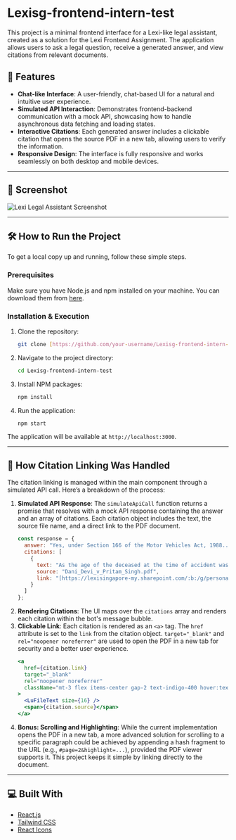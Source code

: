 # Lexisg-frontend-intern-test

This project is a minimal frontend interface for a Lexi-like legal assistant, created as a solution for the Lexi Frontend Assignment. The application allows users to ask a legal question, receive a generated answer, and view citations from relevant documents.

## 🚀 Features

-   **Chat-like Interface**: A user-friendly, chat-based UI for a natural and intuitive user experience.
-   **Simulated API Interaction**: Demonstrates frontend-backend communication with a mock API, showcasing how to handle asynchronous data fetching and loading states.
-   **Interactive Citations**: Each generated answer includes a clickable citation that opens the source PDF in a new tab, allowing users to verify the information.
-   **Responsive Design**: The interface is fully responsive and works seamlessly on both desktop and mobile devices.

---

## 📸 Screenshot

![Lexi Legal Assistant Screenshot](https://github.com/user-attachments/assets/377a0ba1-16d1-4e78-95bd-76c245ab660c)

---

## 🛠️ How to Run the Project

To get a local copy up and running, follow these simple steps.

### Prerequisites

Make sure you have Node.js and npm installed on your machine. You can download them from [here](https://nodejs.org/).

### Installation & Execution

1.  Clone the repository:
    ```sh
    git clone [https://github.com/your-username/Lexisg-frontend-intern-test.git](https://github.com/your-username/Lexisg-frontend-intern-test.git)
    ```
2.  Navigate to the project directory:
    ```sh
    cd Lexisg-frontend-intern-test
    ```
3.  Install NPM packages:
    ```sh
    npm install
    ```
4.  Run the application:
    ```sh
    npm start
    ```

The application will be available at `http://localhost:3000`.

---

## 📂 How Citation Linking Was Handled

The citation linking is managed within the main component through a simulated API call. Here’s a breakdown of the process:

1.  **Simulated API Response**: The `simulateApiCall` function returns a promise that resolves with a mock API response containing the answer and an array of citations. Each citation object includes the text, the source file name, and a direct link to the PDF document.
    ```javascript
    const response = {
      answer: "Yes, under Section 166 of the Motor Vehicles Act, 1988...",
      citations: [
        {
          text: "As the age of the deceased at the time of accident was held to be about 54–55 years...",
          source: "Dani_Devi_v_Pritam_Singh.pdf",
          link: "[https://lexisingapore-my.sharepoint.com/:b:/g/personal/harshit_lexi_sg/EdOegeiR_gdBvQxdyW4xE6oBCDgj5E4Bo5wjvhPHpqgIuQ?e=TEu4vz](https://lexisingapore-my.sharepoint.com/:b:/g/personal/harshit_lexi_sg/EdOegeiR_gdBvQxdyW4xE6oBCDgj5E4Bo5wjvhPHpqgIuQ?e=TEu4vz)"
        }
      ]
    };
    ```
2.  **Rendering Citations**: The UI maps over the `citations` array and renders each citation within the bot's message bubble.
3.  **Clickable Link**: Each citation is rendered as an `<a>` tag. The `href` attribute is set to the `link` from the citation object. `target="_blank"` and `rel="noopener noreferrer"` are used to open the PDF in a new tab for security and a better user experience.
    ```jsx
    <a
      href={citation.link}
      target="_blank"
      rel="noopener noreferrer"
      className="mt-3 flex items-center gap-2 text-indigo-400 hover:text-indigo-300 text-sm font-medium transition-colors"
    >
      <LuFileText size={16} />
      <span>{citation.source}</span>
    </a>
    ```
4.  **Bonus: Scrolling and Highlighting**: While the current implementation opens the PDF in a new tab, a more advanced solution for scrolling to a specific paragraph could be achieved by appending a hash fragment to the URL (e.g., `#page=2&highlight=...`), provided the PDF viewer supports it. This project keeps it simple by linking directly to the document.

---

## 💻 Built With

-   [React.js](https://reactjs.org/)
-   [Tailwind CSS](https://tailwindcss.com/)
-   [React Icons](https://react-icons.github.io/react-icons/)
